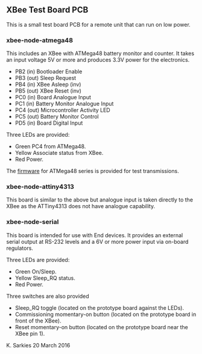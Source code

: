 XBee Test Board PCB
-------------------

This is a small test board PCB for a remote unit that can run on low power.

### xbee-node-atmega48

This includes an XBee with ATMega48 battery monitor and counter. It takes an
input voltage 5V or more and produces 3.3V power for the electronics.

* PB2 (in) Bootloader Enable
* PB3 (out) Sleep Request
* PB4 (in) XBee Asleep (inv)
* PB5 (out) XBee Reset (inv)
* PC0 (in) Board Analogue Input
* PC1 (in) Battery Monitor Analogue Input
* PC4 (out) Microcontroller Activity LED
* PC5 (out) Battery Monitor Control
* PD5 (in) Board Digital Input

Three LEDs are provided:
* Green     PC4 from ATMega48.
* Yellow    Associate status from XBee.
* Red       Power.

The [firmware](https://github.com/ksarkies/XBee-Acquisition/tree/master/XBee-node-example-M168) for ATMega48 series is provided for test transmissions.

### xbee-node-attiny4313

This board is similar to the above but analogue input is taken directly to the
XBee as the ATTiny4313 does not have analogue capability.

### xbee-node-serial

This board is intended for use with End devices. It provides an external serial
output at RS-232 levels and a 6V or more power input via on-board regulators.

Three LEDs are provided:
* Green     On/Sleep.
* Yellow    Sleep_RQ status.
* Red       Power.

Three switches are also provided

* Sleep_RQ toggle (located on the prototype board against the LEDs).
* Commissioning momentary-on button (located on the prototype board in front of the XBee).
* Reset momentary-on button (located on the prototype board near the XBee pin 1).

K. Sarkies
20 March 2016

